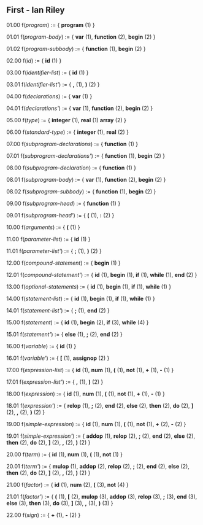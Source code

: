 ## First - Ian Riley

01.00 f(_program_) := {
  **program** (1)
}

01.01 f(_program-body_) := {
  **var** (1),
  **function** (2),
  **begin** (2)
}

01.02 f(_program-subbody_) := {
  **function** (1),
  **begin** (2)
}

02.00 f(_id_) := {
  **id** (1)
}

03.00 f(_identifier-list_) := {
  **id** (1)
}

03.01 f(_identifier-list'_) := {
  **,** (1),
  **)** (2)
}

04.00 f(_declarations_) := {
  **var** (1)
}

04.01 f(_declarations'_) := {
  **var** (1),
  **function** (2),
  **begin** (2)
}

05.00 f(_type_) := {
  **integer** (1),
  **real** (1)
  **array** (2)
}

06.00 f(_standard-type_) := {
  **integer** (1),
  **real** (2)
}

07.00 f(_subprogram-declarations_) := {
  **function** (1)
}

07.01 f(_subprogram-declarations'_) := {
  **function** (1),
  **begin** (2)
}

08.00 f(_subprogram-declaration_) := {
  **function** (1)
}

08.01 f(_subprogram-body_) := {
  **var** (1),
  **function** (2),
  **begin** (2)
}

08.02 f(_subprogram-subbody_) := {
  **function** (1),
  **begin** (2)
}

09.00 f(_subprogram-head_) := {
  **function** (1)
}

09.01 f(_subprogram-head'_) := {
  **(** (1),
  **:** (2)
}

10.00 f(_arguments_) := {
  **(** (1)
}

11.00 f(_parameter-list_) := {
  **id** (1)
}

11.01 f(_parameter-list'_) := {
  **;** (1),
  **)** (2)
}

12.00 f(_compound-statement_) := {
  **begin** (1)
}

12.01 f(_compound-statement'_) := {
  **id** (1),
  **begin** (1),
  **if** (1),
  **while** (1),
  **end** (2)
}

13.00 f(_optional-statements_) := {
  **id** (1),
  **begin** (1),
  **if** (1),
  **while** (1)
}

14.00 f(_statement-list_) := {
  **id** (1),
  **begin** (1),
  **if** (1),
  **while** (1)
}

14.01 f(_statement-list'_) := {
  **;** (1),
  **end** (2)
}

15.00 f(_statement_) := {
  **id** (1),
  **begin** (2),
  **if** (3),
  **while** (4)
}

15.01 f(_statement'_) := {
  **else** (1),
  **;** (2),
  **end** (2)
}

16.00 f(_variable_) := {
  **id** (1)
}

16.01 f(_variable'_) := {
  **[** (1),
  **assignop** (2)
}

17.00 f(_expression-list_) := {
  **id** (1),
  **num** (1),
  **(** (1),
  **not** (1),
  **+** (1),
  **-** (1)
}

17.01 f(_expression-list'_) := {
  **,** (1),
  **)** (2)
}

18.00 f(_expression_) := {
  **id** (1),
  **num** (1),
  **(** (1),
  **not** (1),
  **+** (1),
  **-** (1)
}

18.01 f(_expression'_) := {
  **relop** (1),
  **;** (2),
  **end** (2),
  **else** (2),
  **then** (2),
  **do** (2),
  **]** (2),
  **,** (2),
  **)** (2)
}

19.00 f(_simple-expression_) := {
  **id** (1),
  **num** (1),
  **(** (1),
  **not** (1),
  **+** (2),
  **-** (2)
}

19.01 f(_simple-expression'_) := {
  **addop** (1),
  **relop** (2),
  **;** (2),
  **end** (2),
  **else** (2),
  **then** (2),
  **do** (2),
  **]** (2),
  **,** (2),
  **)** (2)
}

20.00 f(_term_) := {
  **id** (1),
  **num** (1),
  **(** (1),
  **not** (1)
}

20.01 f(_term'_) := {
  **mulop** (1),
  **addop** (2),
  **relop** (2),
  **;** (2),
  **end** (2),
  **else** (2),
  **then** (2),
  **do** (2),
  **]** (2),
  **,** (2),
  **)** (2)
}

21.00 f(_factor_) := {
  **id** (1),
  **num** (2),
  **(** (3),
  **not** (4)
}

21.01 f(_factor'_) := {
  **(** (1),
  **[** (2),
  **mulop** (3),
  **addop** (3),
  **relop** (3),
  **;** (3),
  **end** (3),
  **else** (3),
  **then** (3),
  **do** (3),
  **]** (3),
  **,** (3),
  **)** (3)
}

22.00 f(_sign_) := {
  **+** (1),
  **-** (2)
}

